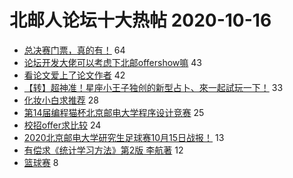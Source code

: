 # 北邮人论坛十大热帖 2020-10-16

- [总决赛门票，真的有！](https://bbs.byr.cn/article/LOL/28677) 64
- [论坛开发大佬可以考虑下北邮offershow嘛](https://bbs.byr.cn/article/Talking/6233126) 43
- [看论文爱上了论文作者](https://bbs.byr.cn/article/Feeling/3157508) 42
- [【转】超神准！星座小王子独创的新型占卜、來一起試玩一下！](https://bbs.byr.cn/article/Constellations/326533) 33
- [化妆小白求推荐](https://bbs.byr.cn/article/Beauty/332106) 28
- [第14届编程猫杯北京邮电大学程序设计竞赛](https://bbs.byr.cn/article/ACM_ICPC/99378) 25
- [校招offer求比较](https://bbs.byr.cn/article/Job/2105388) 24
- [2020北京邮电大学研究生足球赛10月15日战报！](https://bbs.byr.cn/article/Football/810047986) 13
- [有偿求《统计学习方法》第2版 李航著](https://bbs.byr.cn/article/Picture/3267829) 12
- [篮球赛](https://bbs.byr.cn/article/Basketball/612610) 8


